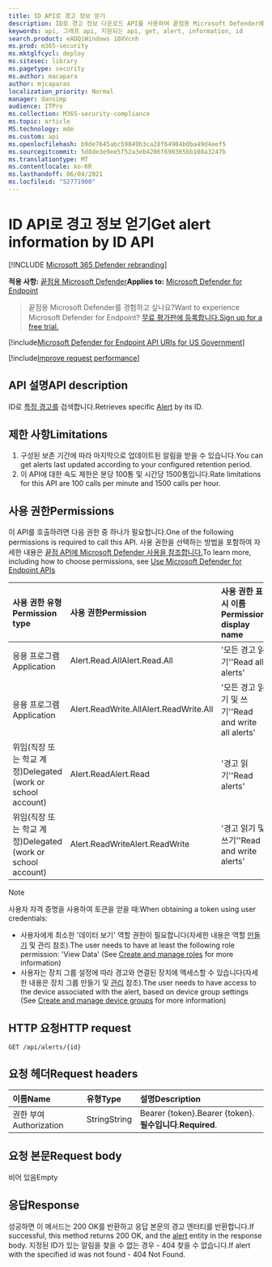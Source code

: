 ```yaml
---
title: ID API로 경고 정보 얻기
description: ID로 경고 정보 다운로드 API를 사용하여 끝점용 Microsoft Defender에서 ID로 특정 경고를 검색하는 방법을 학습합니다.
keywords: api, 그래프 api, 지원되는 api, get, alert, information, id
search.product: eADQiWindows 10XVcnh
ms.prod: m365-security
ms.mktglfcycl: deploy
ms.sitesec: library
ms.pagetype: security
ms.author: macapara
author: mjcaparas
localization_priority: Normal
manager: dansimp
audience: ITPro
ms.collection: M365-security-compliance
ms.topic: article
MS.technology: mde
ms.custom: api
ms.openlocfilehash: b9de7645abc59849b3ca28f64904b0ba49d4eef5
ms.sourcegitcommit: 5d8de3e9ee5f52a3eb4206f690365bb108a3247b
ms.translationtype: MT
ms.contentlocale: ko-KR
ms.lasthandoff: 06/04/2021
ms.locfileid: "52771900"
---
```

# <a name="get-alert-information-by-id-api"></a><span data-ttu-id="e53a3-104">ID API로 경고 정보 얻기</span><span class="sxs-lookup"><span data-stu-id="e53a3-104">Get alert information by ID API</span></span>

[!INCLUDE [Microsoft 365 Defender rebranding](../../includes/microsoft-defender.md)]


<span data-ttu-id="e53a3-105">**적용 사항:** [끝점용 Microsoft Defender](https://go.microsoft.com/fwlink/?linkid=2154037)</span><span class="sxs-lookup"><span data-stu-id="e53a3-105">**Applies to:** [Microsoft Defender for Endpoint](https://go.microsoft.com/fwlink/?linkid=2154037)</span></span>

> <span data-ttu-id="e53a3-106">끝점용 Microsoft Defender를 경험하고 싶나요?</span><span class="sxs-lookup"><span data-stu-id="e53a3-106">Want to experience Microsoft Defender for Endpoint?</span></span> [<span data-ttu-id="e53a3-107">무료 평가판에 등록합니다.</span><span class="sxs-lookup"><span data-stu-id="e53a3-107">Sign up for a free trial.</span></span>](https://www.microsoft.com/microsoft-365/windows/microsoft-defender-atp?ocid=docs-wdatp-exposedapis-abovefoldlink) 

[!include[Microsoft Defender for Endpoint API URIs for US Government](../../includes/microsoft-defender-api-usgov.md)]

[!include[Improve request performance](../../includes/improve-request-performance.md)]


## <a name="api-description"></a><span data-ttu-id="e53a3-108">API 설명</span><span class="sxs-lookup"><span data-stu-id="e53a3-108">API description</span></span>
<span data-ttu-id="e53a3-109">ID로 [특정 경고를](alerts.md) 검색합니다.</span><span class="sxs-lookup"><span data-stu-id="e53a3-109">Retrieves specific [Alert](alerts.md) by its ID.</span></span>


## <a name="limitations"></a><span data-ttu-id="e53a3-110">제한 사항</span><span class="sxs-lookup"><span data-stu-id="e53a3-110">Limitations</span></span>
1. <span data-ttu-id="e53a3-111">구성된 보존 기간에 따라 마지막으로 업데이트된 알림을 받을 수 있습니다.</span><span class="sxs-lookup"><span data-stu-id="e53a3-111">You can get alerts last updated according to your configured retention period.</span></span>
2. <span data-ttu-id="e53a3-112">이 API에 대한 속도 제한은 분당 100통 및 시간당 1500통입니다.</span><span class="sxs-lookup"><span data-stu-id="e53a3-112">Rate limitations for this API are 100 calls per minute and 1500 calls per hour.</span></span>


## <a name="permissions"></a><span data-ttu-id="e53a3-113">사용 권한</span><span class="sxs-lookup"><span data-stu-id="e53a3-113">Permissions</span></span>
<span data-ttu-id="e53a3-114">이 API를 호출하려면 다음 권한 중 하나가 필요합니다.</span><span class="sxs-lookup"><span data-stu-id="e53a3-114">One of the following permissions is required to call this API.</span></span> <span data-ttu-id="e53a3-115">사용 권한을 선택하는 방법을 포함하여 자세한 내용은 [끝점 API에 Microsoft Defender 사용을 참조합니다.](apis-intro.md)</span><span class="sxs-lookup"><span data-stu-id="e53a3-115">To learn more, including how to choose permissions, see [Use Microsoft Defender for Endpoint APIs](apis-intro.md)</span></span>

<span data-ttu-id="e53a3-116">사용 권한 유형</span><span class="sxs-lookup"><span data-stu-id="e53a3-116">Permission type</span></span> |   <span data-ttu-id="e53a3-117">사용 권한</span><span class="sxs-lookup"><span data-stu-id="e53a3-117">Permission</span></span>  |   <span data-ttu-id="e53a3-118">사용 권한 표시 이름</span><span class="sxs-lookup"><span data-stu-id="e53a3-118">Permission display name</span></span>
:---|:---|:---
<span data-ttu-id="e53a3-119">응용 프로그램</span><span class="sxs-lookup"><span data-stu-id="e53a3-119">Application</span></span> |   <span data-ttu-id="e53a3-120">Alert.Read.All</span><span class="sxs-lookup"><span data-stu-id="e53a3-120">Alert.Read.All</span></span> |    <span data-ttu-id="e53a3-121">'모든 경고 읽기'</span><span class="sxs-lookup"><span data-stu-id="e53a3-121">'Read all alerts'</span></span>
<span data-ttu-id="e53a3-122">응용 프로그램</span><span class="sxs-lookup"><span data-stu-id="e53a3-122">Application</span></span> |   <span data-ttu-id="e53a3-123">Alert.ReadWrite.All</span><span class="sxs-lookup"><span data-stu-id="e53a3-123">Alert.ReadWrite.All</span></span> |   <span data-ttu-id="e53a3-124">'모든 경고 읽기 및 쓰기'</span><span class="sxs-lookup"><span data-stu-id="e53a3-124">'Read and write all alerts'</span></span>
<span data-ttu-id="e53a3-125">위임(직장 또는 학교 계정)</span><span class="sxs-lookup"><span data-stu-id="e53a3-125">Delegated (work or school account)</span></span> | <span data-ttu-id="e53a3-126">Alert.Read</span><span class="sxs-lookup"><span data-stu-id="e53a3-126">Alert.Read</span></span> | <span data-ttu-id="e53a3-127">'경고 읽기'</span><span class="sxs-lookup"><span data-stu-id="e53a3-127">'Read alerts'</span></span>
<span data-ttu-id="e53a3-128">위임(직장 또는 학교 계정)</span><span class="sxs-lookup"><span data-stu-id="e53a3-128">Delegated (work or school account)</span></span> | <span data-ttu-id="e53a3-129">Alert.ReadWrite</span><span class="sxs-lookup"><span data-stu-id="e53a3-129">Alert.ReadWrite</span></span> | <span data-ttu-id="e53a3-130">'경고 읽기 및 쓰기'</span><span class="sxs-lookup"><span data-stu-id="e53a3-130">'Read and write alerts'</span></span>

>[!Note]
> <span data-ttu-id="e53a3-131">사용자 자격 증명을 사용하여 토큰을 얻을 때:</span><span class="sxs-lookup"><span data-stu-id="e53a3-131">When obtaining a token using user credentials:</span></span>
>- <span data-ttu-id="e53a3-132">사용자에게 최소한 '데이터 보기' 역할 권한이 필요합니다(자세한 내용은 역할 [만들기](user-roles.md) 및 관리 참조).</span><span class="sxs-lookup"><span data-stu-id="e53a3-132">The user needs to have at least the following role permission: 'View Data' (See [Create and manage roles](user-roles.md) for more information)</span></span>
>- <span data-ttu-id="e53a3-133">사용자는 장치 그룹 설정에 따라 경고와 연결된 장치에 액세스할 수 있습니다(자세한 내용은 장치 그룹 만들기 및 [관리](machine-groups.md) 참조).</span><span class="sxs-lookup"><span data-stu-id="e53a3-133">The user needs to have access to the device associated with the alert, based on device group settings (See [Create and manage device groups](machine-groups.md) for more information)</span></span>

## <a name="http-request"></a><span data-ttu-id="e53a3-134">HTTP 요청</span><span class="sxs-lookup"><span data-stu-id="e53a3-134">HTTP request</span></span>
```
GET /api/alerts/{id}
```

## <a name="request-headers"></a><span data-ttu-id="e53a3-135">요청 헤더</span><span class="sxs-lookup"><span data-stu-id="e53a3-135">Request headers</span></span>

<span data-ttu-id="e53a3-136">이름</span><span class="sxs-lookup"><span data-stu-id="e53a3-136">Name</span></span> | <span data-ttu-id="e53a3-137">유형</span><span class="sxs-lookup"><span data-stu-id="e53a3-137">Type</span></span> | <span data-ttu-id="e53a3-138">설명</span><span class="sxs-lookup"><span data-stu-id="e53a3-138">Description</span></span>
:---|:---|:---
<span data-ttu-id="e53a3-139">권한 부여</span><span class="sxs-lookup"><span data-stu-id="e53a3-139">Authorization</span></span> | <span data-ttu-id="e53a3-140">String</span><span class="sxs-lookup"><span data-stu-id="e53a3-140">String</span></span> | <span data-ttu-id="e53a3-141">Bearer {token}.</span><span class="sxs-lookup"><span data-stu-id="e53a3-141">Bearer {token}.</span></span> <span data-ttu-id="e53a3-142">**필수입니다**.</span><span class="sxs-lookup"><span data-stu-id="e53a3-142">**Required**.</span></span>


## <a name="request-body"></a><span data-ttu-id="e53a3-143">요청 본문</span><span class="sxs-lookup"><span data-stu-id="e53a3-143">Request body</span></span>
<span data-ttu-id="e53a3-144">비어 있음</span><span class="sxs-lookup"><span data-stu-id="e53a3-144">Empty</span></span>

## <a name="response"></a><span data-ttu-id="e53a3-145">응답</span><span class="sxs-lookup"><span data-stu-id="e53a3-145">Response</span></span>
<span data-ttu-id="e53a3-146">성공하면 이 메서드는 200 OK를 [](alerts.md) 반환하고 응답 본문의 경고 엔터티를 반환합니다.</span><span class="sxs-lookup"><span data-stu-id="e53a3-146">If successful, this method returns 200 OK, and the [alert](alerts.md) entity in the response body.</span></span> <span data-ttu-id="e53a3-147">지정된 ID가 있는 알림을 찾을 수 없는 경우 - 404 찾을 수 없습니다.</span><span class="sxs-lookup"><span data-stu-id="e53a3-147">If alert with the specified id was not found - 404 Not Found.</span></span>
